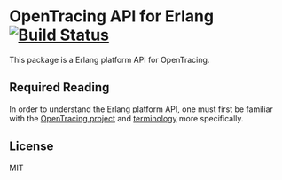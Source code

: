 # OpenTracing API for Erlang [![Build Status](https://travis-ci.org/kivra/opentracing-erlang.svg?branch=master)](https://travis-ci.org/kivra/opentracing-erlang)

This package is a Erlang platform API for OpenTracing.

## Required Reading

In order to understand the Erlang platform API, one must first be familiar with the
[OpenTracing project](http://opentracing.io) and
[terminology](http://opentracing.io/documentation/pages/spec.html) more specifically.

## License
MIT
